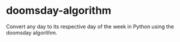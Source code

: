 # doomsday-algorithm
Convert any day to its respective day of the week in Python using the doomsday algorithm.
